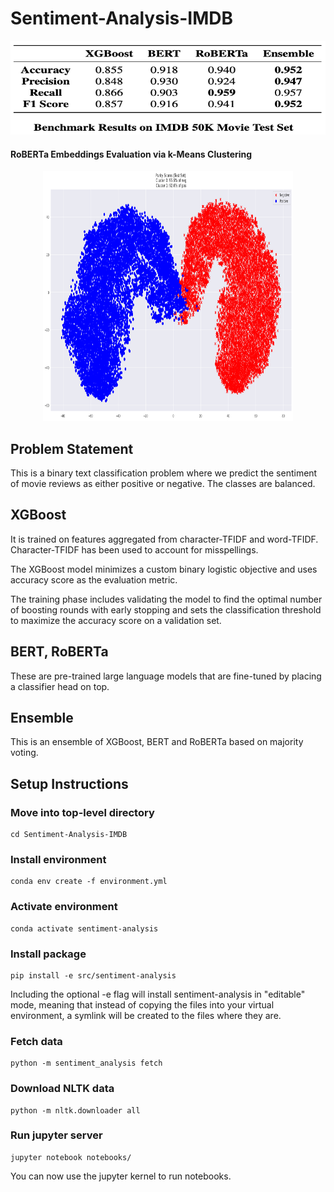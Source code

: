 # Sentiment-Analysis-IMDB

<p align="center">
  <img src="/notebooks/images/results.png" width="800" height="150" />
</p>

#### RoBERTa Embeddings Evaluation via k-Means Clustering

<p align="center">
  <img src="/notebooks/images/clustering.png" width="400" height="400" />
</p>

## Problem Statement

This is a binary text classification problem where we predict the sentiment of movie reviews as either positive or negative. The classes are balanced.

## XGBoost

It is trained on features aggregated from character-TFIDF and word-TFIDF. Character-TFIDF has been used to account for misspellings.

The XGBoost model minimizes a custom binary logistic objective and uses accuracy score as the evaluation metric.

The training phase includes validating the model to find the optimal number of boosting rounds with early stopping and sets the classification threshold to maximize the accuracy score on a validation set.

## BERT, RoBERTa

These are pre-trained large language models that are fine-tuned by placing a classifier head on top.

## Ensemble

This is an ensemble of XGBoost, BERT and RoBERTa based on majority voting.

## Setup Instructions

### Move into top-level directory
```
cd Sentiment-Analysis-IMDB
```

### Install environment
```
conda env create -f environment.yml
```

### Activate environment
```
conda activate sentiment-analysis
```

### Install package
```
pip install -e src/sentiment-analysis
```
Including the optional -e flag will install sentiment-analysis in "editable" mode, meaning that instead of copying the files into your virtual environment, a symlink will be created to the files where they are.

### Fetch data
```
python -m sentiment_analysis fetch
```

### Download NLTK data
```
python -m nltk.downloader all
```

### Run jupyter server
```
jupyter notebook notebooks/
```

You can now use the jupyter kernel to run notebooks.
